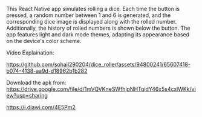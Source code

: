 This React Native app simulates rolling a dice. Each time the button is pressed, a random number between 1 and 6 is generated, and the corresponding dice image is displayed along with the rolled number. Additionally, the history of rolled numbers is shown below the button. The app features light and dark mode themes, adapting its appearance based on the device's color scheme.

Video Explaination: 

https://github.com/sohail290204/dice_roller/assets/94800241/65607418-b074-4138-aa9d-d18962b1b282

Download the apk from: 
https://drive.google.com/file/d/1mVQVKneSWfhjpNHTqidY46x5s4cxlWKk/view?usp=sharing

https://i.diawi.com/4E5Pm2
